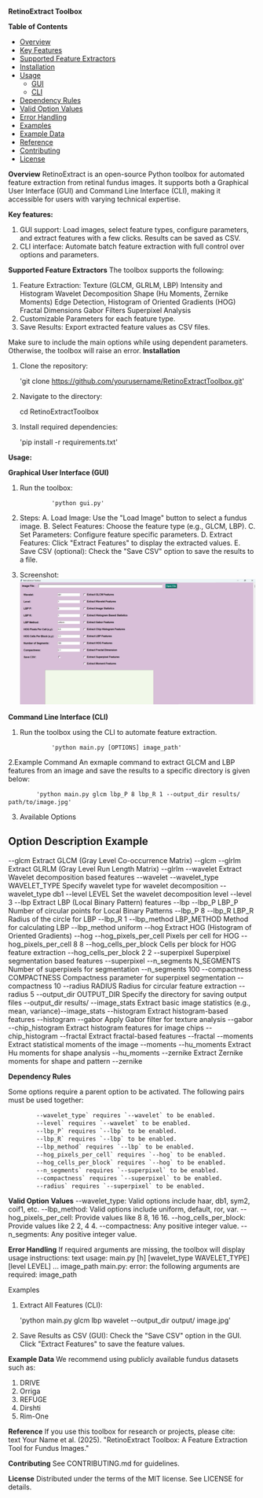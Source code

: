 **RetinoExtract Toolbox**

**Table of Contents**

- [Overview](#overview)
- [Key Features](#key-features)
- [Supported Feature Extractors](#supported-feature-extractors)
- [Installation](#installation)
- [Usage](#usage)
  - [GUI](#graphical-user-interface-gui)
  - [CLI](#command-line-interface-cli)
- [Dependency Rules](#dependency-rules)
- [Valid Option Values](#valid-option-values)
- [Error Handling](#error-handling)
- [Examples](#examples)
- [Example Data](#example-data)
- [Reference](#reference)
- [Contributing](#contributing)
- [License](#license)

**Overview**
RetinoExtract is an open-source Python toolbox for automated feature extraction from retinal fundus images. It supports both a Graphical User Interface (GUI) and Command Line Interface (CLI), making it accessible for users with varying technical expertise.

**Key features:**
1. GUI support: Load images, select feature types, configure parameters, and extract features with a few clicks. Results can be saved as CSV.
2. CLI interface: Automate batch feature extraction with full control over options and parameters.

**Supported Feature Extractors**
The toolbox supports the following:
1. Feature Extraction:
    Texture (GLCM, GLRLM, LBP)
    Intensity and Histogram
    Wavelet Decomposition
    Shape (Hu Moments, Zernike Moments)
    Edge Detection, Histogram of Oriented Gradients (HOG)
    Fractal Dimensions
    Gabor Filters
    Superpixel Analysis
2. Customizable Parameters for each feature type.
3. Save Results: Export extracted feature values as CSV files.

Make sure to include the main options while using dependent parameters. Otherwise, the toolbox will raise an error.
**Installation**

1. Clone the repository:
  
   'git clone https://github.com/yourusername/RetinoExtractToolbox.git'
   
2. Navigate to the directory:
  
   cd RetinoExtractToolbox
  
3. Install required dependencies:
 
   'pip install -r requirements.txt'

**Usage:**

**Graphical User Interface (GUI)**
1. Run the toolbox:
   
                'python gui.py'
   
2. Steps:
        A. Load Image: Use the "Load Image" button to select a fundus image.
        B. Select Features: Choose the feature type (e.g., GLCM, LBP).
        C. Set Parameters: Configure feature specific parameters.
        D. Extract Features: Click "Extract Features" to display the extracted values.
        E. Save CSV (optional): Check the "Save CSV" option to save the results to a file.

3. Screenshot:
   ![GUI Screenshot](gui_screenshot.png)


**Command Line Interface (CLI)**
1. Run the toolbox using the CLI to automate feature extraction.

                'python main.py [OPTIONS] image_path'
   
2.Example Command
An exmaple command to extract GLCM and LBP features from an image and save the results to a specific directory is given below:

            'python main.py glcm lbp_P 8 lbp_R 1 --output_dir results/ path/to/image.jpg'
   
3. Available Options

Option                        Description                                          Example
--------------------------------------------------------------------------------------------------------
--glcm                       Extract GLCM (Gray Level Co-occurrence Matrix)       --glcm
--glrlm                      Extract GLRLM (Gray Level Run Length Matrix)         --glrlm
--wavelet                    Extract Wavelet decomposition based features         --wavelet
--wavelet_type WAVELET_TYPE  Specify wavelet type for wavelet decomposition       --wavelet_type db1
--level LEVEL                Set the wavelet decomposition level                 --level 3
--lbp                        Extract LBP (Local Binary Pattern) features          --lbp
--lbp_P LBP_P                Number of circular points for Local Binary Patterns  --lbp_P 8
--lbp_R LBP_R                Radius of the circle for LBP                        --lbp_R 1
--lbp_method LBP_METHOD      Method for calculating LBP                          --lbp_method uniform
--hog                        Extract HOG (Histogram of Oriented Gradients)       --hog
--hog_pixels_per_cell        Pixels per cell for HOG                             --hog_pixels_per_cell 8 8
--hog_cells_per_block        Cells per block for HOG feature extraction          --hog_cells_per_block 2 2
--superpixel                 Superpixel segmentation based features              --superpixel
--n_segments N_SEGMENTS      Number of superpixels for segmentation              --n_segments 100
--compactness COMPACTNESS    Compactness parameter for superpixel segmentation   --compactness 10
--radius RADIUS              Radius for circular feature extraction              --radius 5
--output_dir OUTPUT_DIR      Specify the directory for saving output files       --output_dir results/
--image_stats                Extract basic image statistics (e.g., mean, variance)--image_stats
--histogram                  Extract histogram-based features                    --histogram
--gabor                      Apply Gabor filter for texture analysis             --gabor
--chip_histogram             Extract histogram features for image chips          --chip_histogram
--fractal                    Extract fractal-based features                      --fractal
--moments                    Extract statistical moments of the image            --moments
--hu_moments                 Extract Hu moments for shape analysis               --hu_moments
--zernike                    Extract Zernike moments for shape and pattern       --zernike


**Dependency Rules**

Some options require a parent option to be activated. The following pairs must be used together:

            --wavelet_type` requires `--wavelet` to be enabled.
            --level` requires `--wavelet` to be enabled.
            --lbp_P` requires `--lbp` to be enabled.
            --lbp_R` requires `--lbp` to be enabled.
            --lbp_method` requires `--lbp` to be enabled.
            --hog_pixels_per_cell` requires `--hog` to be enabled.
            --hog_cells_per_block` requires `--hog` to be enabled.
            --n_segments` requires `--superpixel` to be enabled.
            --compactness` requires `--superpixel` to be enabled.
            --radius` requires `--superpixel` to be enabled.

**Valid Option Values**
        --wavelet_type: Valid options include haar, db1, sym2, coif1, etc.
        --lbp_method: Valid options include uniform, default, ror, var.
        --hog_pixels_per_cell: Provide values like 8 8, 16 16.
        --hog_cells_per_block: Provide values like 2 2, 4 4.
        --compactness: Any positive integer value.
        --n_segments: Any positive integer value.

**Error Handling**
If required arguments are missing, the toolbox will display usage instructions:
text
usage: main.py [h] [wavelet_type WAVELET_TYPE] [level LEVEL] ... image_path
main.py: error: the following arguments are required: image_path

Examples
1. Extract All Features (CLI):
   
   'python main.py glcm lbp wavelet --output_dir output/ image.jpg'
   

2. Save Results as CSV (GUI):
    Check the "Save CSV" option in the GUI.
    Click "Extract Features" to save the feature values.


**Example Data**
We recommend using publicly available fundus datasets such as:

1. DRIVE
2. Orriga
3. REFUGE
4. Dirshti
5. Rim-One


**Reference**
If you use this toolbox for research or projects, please cite:  
text
Your Name et al. (2025). "RetinoExtract Toolbox: A Feature Extraction Tool for Fundus Images."

**Contributing**
See CONTRIBUTING.md for guidelines.

**License**
Distributed under the terms of the MIT license. See LICENSE for details.

